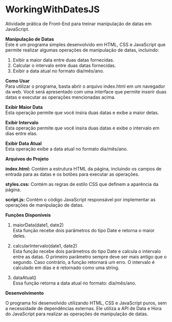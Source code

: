 # WorkingWithDatesJS
Atividade prática de Front-End para treinar manipulação de datas em JavaScript.

**Manipulação de Datas**  
Este é um programa simples desenvolvido em HTML, CSS e JavaScript que permite realizar algumas operações de manipulação de datas, incluindo:  

1. Exibir a maior data entre duas datas fornecidas.  
2. Calcular o intervalo entre duas datas fornecidas.  
3. Exibir a data atual no formato dia/mês/ano.  

**Como Usar**  
Para utilizar o programa, basta abrir o arquivo index.html em um navegador da web. Você será apresentado com uma interface que permite inserir duas datas e executar as operações mencionadas acima.

**Exibir Maior Data**  
Esta operação permite que você insira duas datas e exibe a maior delas.

**Exibir Intervalo**  
Esta operação permite que você insira duas datas e exibe o intervalo em dias entre elas.

**Exibir Data Atual**  
Esta operação exibe a data atual no formato dia/mês/ano.

**Arquivos do Projeto**

**index.html:** Contém a estrutura HTML da página, incluindo os campos de entrada para as datas e os botões para executar as operações.  

**styles.css:** Contém as regras de estilo CSS que definem a aparência da página.  

**script.js:** Contém o código JavaScript responsável por implementar as operações de manipulação de datas.  

**Funções Disponíveis**

1. maiorData(date1, date2)  
Esta função recebe dois parâmetros do tipo Date e retorna o maior deles.

2. calcularIntervalo(date1, date2)  
Esta função recebe dois parâmetros do tipo Date e calcula o intervalo entre as datas. O primeiro parâmetro sempre deve ser mais antigo que o segundo. Caso contrário, a função retornará um erro. O intervalo é calculado em dias e é retornado como uma string.  

6. dataAtual()  
Essa função retorna a data atual no formato: dia/mês/ano.  

**Desenvolvimento**

O programa foi desenvolvido utilizando HTML, CSS e JavaScript puros, sem a necessidade de dependências externas. Ele utiliza a API de Data e Hora do JavaScript para realizar as operações de manipulação de datas.
